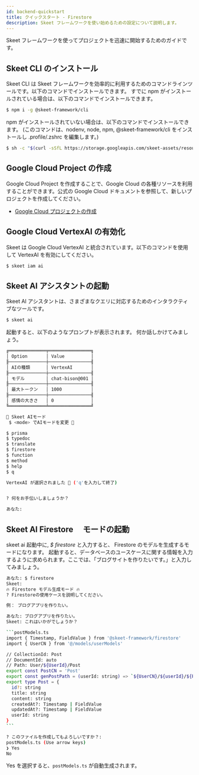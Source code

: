 ```yaml
---
id: backend-quickstart
title: クイックスタート - Firestore
description: Skeet フレームワークを使い始めるための設定について説明します。
---
```


Skeet フレームワークを使ってプロジェクトを迅速に開始するためのガイドです。

## Skeet CLI のインストール

Skeet CLI は Skeet フレームワークを効率的に利用するためのコマンドラインツールです。以下のコマンドでインストールできます。
すでに npm がインストールされている場合は、以下のコマンドでインストールできます。

```bash
$ npm i -g @skeet-framework/cli
```

npm がインストールされていない場合は、以下のコマンドでインストールできます。
(このコマンドは、nodenv, node, npm, @skeet-framework/cli をインストールし .profile/.zshrc を編集します。)

```bash
$ sh -c "$(curl -sSfL https://storage.googleapis.com/skeet-assets/resources/v1.0.2-install)"
```

## Google Cloud Project の作成

Google Cloud Project を作成することで、Google Cloud の各種リソースを利用することができます。公式の Google Cloud ドキュメントを参照して、新しいプロジェクトを作成してください。

- [Google Cloud プロジェクトの作成](https://cloud.google.com/resource-manager/docs/creating-managing-projects?hl=ja)

## Google Cloud VertexAI の有効化

Skeet は Google Cloud VertexAI と統合されています。以下のコマンドを使用して VertexAI を有効にしてください。

```bash
$ skeet iam ai
```

## Skeet AI アシスタントの起動

Skeet AI アシスタントは、さまざまなクエリに対応するためのインタラクティブなツールです。

```bash
$ skeet ai
```

起動すると、以下のようなプロンプトが表示されます。
何か話しかけてみましょう。

```bash
╔══════════════╤════════════════╗
│ Option       │ Value          │
╟──────────────┼────────────────╢
│ AIの種類      │ VertexAI       │
╟──────────────┼────────────────╢
│ モデル        │ chat-bison@001 │
╟──────────────┼────────────────╢
│ 最大トークン   │ 1000           │
╟──────────────┼────────────────╢
│ 感情の大きさ   │ 0              │
╚══════════════╧════════════════╝

🤖 Skeet AIモード
 $ <mode> でAIモードを変更 🤖

$ prisma
$ typedoc
$ translate
$ firestore
$ function
$ method
$ help
$ q

VertexAI が選択されました 🤖 ('q'を入力して終了)


? 何をお手伝いしましょうか？

あなた:
```

## Skeet AI Firestore 　モードの起動

skeet ai 起動中に, _$ firestore_ と入力すると、
Firestore のモデルを生成するモードになります。
起動すると、データベースのユースケースに関する情報を入力するように求められます。ここでは、「ブログサイトを作りたいです。」と入力してみましょう。

````bash
あなた: $ firestore
Skeet:
🔥 Firestore モデル生成モード 🔥
? Firestoreの使用ケースを説明してください。

例： ブログアプリを作りたい。

あなた: ブログアプリを作りたい。
Skeet: これはいかがでしょうか？

```postModels.ts
import { Timestamp, FieldValue } from '@skeet-framework/firestore'
import { UserCN } from '@/models/userModels'

// CollectionId: Post
// DocumentId: auto
// Path: User/${UserId}/Post
export const PostCN = 'Post'
export const genPostPath = (userId: string) => `${UserCN}/${userId}/${PostCN}`
export type Post = {
  id?: string
  title: string
  content: string
  createdAt?: Timestamp | FieldValue
  updatedAt?: Timestamp | FieldValue
  userId: string
}
```

? このファイルを作成してもよろしいですか？:
postModels.ts (Use arrow keys)
❯ Yes
No
````

Yes を選択すると、`postModels.ts` が自動生成されます。
